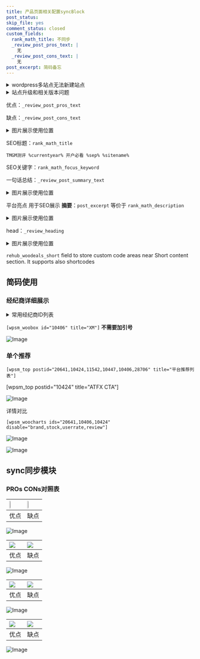 ```yaml
---
title: 产品页面相关配置syncBlock
post_status: 
skip_file: yes
comment_status: closed
custom_fields:
  rank_math_title: 不同步
  _review_post_pros_text: |
    无
  _review_post_cons_text: |
    无
post_excerpt: 简码备忘
---
```

<details><summary>wordpress多站点无法新建站点</summary>

<li>和报错需要清理cookies一样的原因</li>
<li>wp-config.php里面<code>define( 'SUBDOMAIN_INSTALL', false );//子域名安装</code></li>
<li>新建子站点是用<code>define( 'SUBDOMAIN_INSTALL', true);//子域名安装</code> 完成以后，改成<code>false</code></li>
</details>

<details><summary>站点升级和相关版本问题</summary>

<p>wordpress：5.9.9
woocommerce：7.5.1
出现问题的地方：主题选项里面>><strong>Product layout >>compact style</strong></p>
<p>如何出现没有用过的字段 导致无法保存。先导出配置 然后进行修改，后面再次恢复即可。</p>
<p>出现部分字段无法显示时，需要返回默认布局后，对产品进行保存就好了。</p>
<p></p>
</details>

优点：`_review_post_pros_text`

缺点：`_review_post_cons_text`

<details><summary>图片展示使用位置</summary>

<img src="https://prod-files-secure.s3.us-west-2.amazonaws.com/39ed1227-6d7d-4570-be36-9ccd4a2c4241/f51d3d83-55d4-4bdf-9604-f37ec77ab556/Untitled.png?X-Amz-Algorithm=AWS4-HMAC-SHA256&X-Amz-Content-Sha256=UNSIGNED-PAYLOAD&X-Amz-Credential=ASIAZI2LB466QKZHBR6M%2F20250309%2Fus-west-2%2Fs3%2Faws4_request&X-Amz-Date=20250309T165526Z&X-Amz-Expires=3600&X-Amz-Security-Token=IQoJb3JpZ2luX2VjEC0aCXVzLXdlc3QtMiJHMEUCIHEJytOTCRDI1Dub0r4m7qOpO01Np2GTKdIM5AT2cpD4AiEAixJ4q7%2B%2Fkg8dhSdAaVe24JZhpiBgWVe3o8JTakvWTiIq%2FwMIdRAAGgw2Mzc0MjMxODM4MDUiDPJCUdKoAoTFF%2BECoCrcA8mN6NgEMU16juWRwCY1z3p6HPVr9Quz%2Bvm9kfOmPCalpcg8SlKdfhwTyLhAcHnE4ysmP8jK5na2LOdKs8VXtOVyBdGM%2Fzg246xPB%2Fz0E2zL6WiQr0psME4EaQhqdqGF0L0cbaSdG89jeYeWoKWRTZUDE6YLlCpKNpHiJ%2BMoICKs2ySVAHvWWEE0sBZobOQQgk3kmld%2BjtTn%2FUg1BdYXvcezKAfVzxGCX6PYg8XmzswZEAHtiK9dvLa0Ax93ncNHpnapfYG4zjdzyLrH%2FCSvtMjf1Je56oeEB1WARw%2Ba2CJimoqRQDXz2kjhUgalBUOTTgp%2FVrXU0Iu0d%2Fb5qWwbx2bbuNkYMG2HMBU6gAo2nt%2FhU4yNY73lkWjVYFwCvn%2BzF%2Bisw8dCA0HDFzxvC1ig8kfJKAn3UE72PRV4KZQ5t%2BFOJPxEFwta3DOI0wrIPrGw1C5XKskAElxsncsVziYIHHYZ3ZCNfMdyTnJR8kK6k%2F6QftkPlAKXD9v9f%2B2JvvPzJd%2BlGkI7vm5jcHKjXNM2Q%2FwR%2Fa3pa48s4CQmHIdxycGTu6x%2FhH4jXX3K3ICF5HOK3okn16ZRkpLKInkWpfu4tkPb7Nrhb0YDeP%2F%2FiPaX1o25PIRm0mSCcVyt9YNqMMSOtr4GOqUBErXV7ZlR9uiTiYQX%2B7pvivp0LgKAL0Em23tkvMB20ZioI5t2VvYZApMp%2FthH8op1i8G7jksP%2BfZFIDXYNOELLT8lDZasvCZgmu54yXLI8GWf%2BtM1lLp2%2FyAKEaqa%2Bp%2F7Xh4594utP8RBANCsNTw5JE9bppGnTiYgKZVSxfnWPfz9dqTIOo7PV18Q6pdpgGSkuFgDZH%2BPoaZu4ECL5Bd8as5MOwXg&X-Amz-Signature=e22d29b506fbace330e46b5254384bbab1f7964e7396ead1ede7ad784e5cb157&X-Amz-SignedHeaders=host&x-id=GetObject" alt="Image">
</details>

SEO标题：`rank_math_title`

`TMGM测评 %currentyear% 开户必看 %sep% %sitename%`

SEO关键字：`rank_math_focus_keyword`

一句话总结：`_review_post_summary_text`

<details><summary>图片展示使用位置</summary>

<img src="https://prod-files-secure.s3.us-west-2.amazonaws.com/39ed1227-6d7d-4570-be36-9ccd4a2c4241/4b96a922-296c-4f4e-8630-d1c870cbce01/Untitled.png?X-Amz-Algorithm=AWS4-HMAC-SHA256&X-Amz-Content-Sha256=UNSIGNED-PAYLOAD&X-Amz-Credential=ASIAZI2LB46654GFG7KD%2F20250309%2Fus-west-2%2Fs3%2Faws4_request&X-Amz-Date=20250309T165527Z&X-Amz-Expires=3600&X-Amz-Security-Token=IQoJb3JpZ2luX2VjECwaCXVzLXdlc3QtMiJHMEUCIBsqPG7CRCds8RRoDqyOOHwIpLM7QRWzj9hSWN7IKk4dAiEAlMEoiMe5qH3Kiv2vUtmiuizX0rcgkh708wGj7sQG%2F%2F4q%2FwMIdRAAGgw2Mzc0MjMxODM4MDUiDCloU7QKn5P5P4Oq5SrcA1itJ1%2BPiLh%2FqwYvQurWjvS6DWpKFB4X485uiHFR%2BtKCnIsvdtcqu3Z4klMYcFTBiRRrzQAXjbnulFq22CDHur%2BxGBbac%2F%2B%2Fr1vdPgDfMJiKOv1zmvuTn71SeEHhRMLqpqEXWSvFk9sUgbaOJB9xCD1QQC6ym2OmwdcYeaufbBHJoPRSCJ5zuyPxhW2%2FX2g%2FUyVkGzSyBZdSc0909VXyln429FqtBAkRLEUQAGcRebiiv2vnIAtZE250VTgUpwiKlCEZDsM%2FRyWZpYXNDw6TUrGWKRSK1TH8tFCmX0W2dNaK%2F5ZHL8bp7ssD%2BYtMXSiK0Fk8Y80NnPRTbfGnKimU7avh4k9z1hV%2BQh%2F3jvGU9MoLyEVv0GEcz8aTJGEUEl4jVkzutu8SptZCnYQjRKb55apVBKwCkNvwJVPaHX6wtSY7%2FbMtkjjpowtBonNXZVHfZWPpM6FM%2FtiHcgOMWhL9MONVkw%2FL8hFvX5CFus6QA9LFTRAdiU3XWZ2oCqo%2Fv%2Fn98Z6m46vstxzmzu4KVvrZe5APGapCsy8s4LrncTEZelks4ULCfJ5PwYf1GQdIE%2FB0SJrt7OrZg3x9cTpnmUr7EyX6a5PRjZLq1d%2BdrxXeLM84YMBVLD97%2F9WNfZazMPmKtr4GOqUB5enW%2Bw20ulWf9ZAOPamtInXy0x2OYSa%2FVr4NEQO5zpM1gUPtOYahG8A19DKM7AKHj9ykGw1g6jZ%2FuqjiK0wKng4u%2FOAhW3Kv1uVI3Wy5clMr3u7SrHx%2BvmVl1GPUk2gxO%2FaXao5UuK9qYTn699307nPLTjJTG7MT%2BBTvaM4zEUae%2Bi3F%2FIgYxTUNzCWe1j64%2BBo6KCzAuy7rzFG67uGRuIXMvTIL&X-Amz-Signature=46cf5de2d223547d6e5948dc5a852964f190e9595500f80b9d278fee97fafe40&X-Amz-SignedHeaders=host&x-id=GetObject" alt="Image">
</details>

平台亮点 用于SEO展示 **摘要**：`post_excerpt`  等价于 `rank_math_description`

<details><summary>图片展示使用位置</summary>

<img src="https://prod-files-secure.s3.us-west-2.amazonaws.com/39ed1227-6d7d-4570-be36-9ccd4a2c4241/1ee11f63-b60a-4dfe-a7a7-d58ff23b5d88/Untitled.png?X-Amz-Algorithm=AWS4-HMAC-SHA256&X-Amz-Content-Sha256=UNSIGNED-PAYLOAD&X-Amz-Credential=ASIAZI2LB466URMYZ37A%2F20250309%2Fus-west-2%2Fs3%2Faws4_request&X-Amz-Date=20250309T165528Z&X-Amz-Expires=3600&X-Amz-Security-Token=IQoJb3JpZ2luX2VjECwaCXVzLXdlc3QtMiJIMEYCIQDTZrIHg1LdldcmptjaRdHv3qYHw801vP%2FIjb3BYKZLFAIhAPrac7rkQi2FTQaGhzJhMshxKy6O%2Bc6BdK%2FOvJnter0rKv8DCHUQABoMNjM3NDIzMTgzODA1IgzrkIM4pKk%2F2D5rxsoq3AP%2FmEvnCDikTq8LU%2FBCMUUWtEOKGAxUKAMgXDYMXq62ehiqn2doQ%2Fz36u%2FZDcCSmQaRq2%2FOMamQSlHXwAKI8Akv%2BgtdEomaJv8MkVdJFrTxl9jSMbRH0qgv5wOoQUpmZuUEHkoINCrwCYFuwANI2FOwG0w56ZLWRcbRlW%2FiQcJNhmqwvgeiV%2Brq%2FZWTRAvsn2L9zl5YpEC1tk9gVNA3ffs5huSAW%2FOgFSG%2BssuAHCKpHun4JtxJHaEFta1NKCsaktVerycRbEt3kuEh7Y0M6oauuo6IRIyI0YRXx8cfOZPggKluJHK39fSmQtf9brVwCagGAswEEwf5rjt%2FJiyttk%2BPAzbC3BGmFL32djm8o1Rf6TL1Pj9shZZdWeHrICme9j1Qi6dy5EU41ajXAg0etKo%2B%2BJzvwl2ktfsRvqmieFrq2SqqTTu0U%2BVlS7ShfOhSrdM6hLRo1xFlRZVkzIG8lBPxGJxcPIcjl9K1gnMlYwhe6Gx2NME1iknvQmGpB1EJOF20%2B0lI9rtGJOKxIS3CDFmd6T%2F60XtutUnxwoaRj8A0jPWzLCcFdflOcekCsDkTLcvRBtDhbBQKaabmZitlhyUj1kHXFnYunMqMcex1jM6rxzXBs%2F0jJ03U84s1xzD0jLa%2BBjqkAY86NdwR0ND4BPKzE90ns2GST3LvROM9PXF5qv7jfaErHv%2BezIExF%2FizuXBpTrnngPEsQiAOx%2BSg0M4xUwNM%2BqyJuzCZRnOtRQlwJg2waqfXGulATSgv%2B5RKO3%2FrjF0HNdPc5ak2uetjL0SwlVELnqhtoWCNPnxkiNGOOC46W2Uz%2Fqb3PfSnVl5OOTopUuR7o6r6%2FvljGTCglDagZYfAlEUF9I0F&X-Amz-Signature=f3a3fe52115f1528f7c5121c580d393aea1f32b971fdc211bb74e8c075733416&X-Amz-SignedHeaders=host&x-id=GetObject" alt="Image">
<img src="https://prod-files-secure.s3.us-west-2.amazonaws.com/39ed1227-6d7d-4570-be36-9ccd4a2c4241/ad4118b5-78d8-4fbe-801e-3b29b5d99c01/Untitled.png?X-Amz-Algorithm=AWS4-HMAC-SHA256&X-Amz-Content-Sha256=UNSIGNED-PAYLOAD&X-Amz-Credential=ASIAZI2LB466URMYZ37A%2F20250309%2Fus-west-2%2Fs3%2Faws4_request&X-Amz-Date=20250309T165528Z&X-Amz-Expires=3600&X-Amz-Security-Token=IQoJb3JpZ2luX2VjECwaCXVzLXdlc3QtMiJIMEYCIQDTZrIHg1LdldcmptjaRdHv3qYHw801vP%2FIjb3BYKZLFAIhAPrac7rkQi2FTQaGhzJhMshxKy6O%2Bc6BdK%2FOvJnter0rKv8DCHUQABoMNjM3NDIzMTgzODA1IgzrkIM4pKk%2F2D5rxsoq3AP%2FmEvnCDikTq8LU%2FBCMUUWtEOKGAxUKAMgXDYMXq62ehiqn2doQ%2Fz36u%2FZDcCSmQaRq2%2FOMamQSlHXwAKI8Akv%2BgtdEomaJv8MkVdJFrTxl9jSMbRH0qgv5wOoQUpmZuUEHkoINCrwCYFuwANI2FOwG0w56ZLWRcbRlW%2FiQcJNhmqwvgeiV%2Brq%2FZWTRAvsn2L9zl5YpEC1tk9gVNA3ffs5huSAW%2FOgFSG%2BssuAHCKpHun4JtxJHaEFta1NKCsaktVerycRbEt3kuEh7Y0M6oauuo6IRIyI0YRXx8cfOZPggKluJHK39fSmQtf9brVwCagGAswEEwf5rjt%2FJiyttk%2BPAzbC3BGmFL32djm8o1Rf6TL1Pj9shZZdWeHrICme9j1Qi6dy5EU41ajXAg0etKo%2B%2BJzvwl2ktfsRvqmieFrq2SqqTTu0U%2BVlS7ShfOhSrdM6hLRo1xFlRZVkzIG8lBPxGJxcPIcjl9K1gnMlYwhe6Gx2NME1iknvQmGpB1EJOF20%2B0lI9rtGJOKxIS3CDFmd6T%2F60XtutUnxwoaRj8A0jPWzLCcFdflOcekCsDkTLcvRBtDhbBQKaabmZitlhyUj1kHXFnYunMqMcex1jM6rxzXBs%2F0jJ03U84s1xzD0jLa%2BBjqkAY86NdwR0ND4BPKzE90ns2GST3LvROM9PXF5qv7jfaErHv%2BezIExF%2FizuXBpTrnngPEsQiAOx%2BSg0M4xUwNM%2BqyJuzCZRnOtRQlwJg2waqfXGulATSgv%2B5RKO3%2FrjF0HNdPc5ak2uetjL0SwlVELnqhtoWCNPnxkiNGOOC46W2Uz%2Fqb3PfSnVl5OOTopUuR7o6r6%2FvljGTCglDagZYfAlEUF9I0F&X-Amz-Signature=cb0cd0cb3ff0d101bad457f693287d238d748a2c9580106c1dc20a7e413a2a88&X-Amz-SignedHeaders=host&x-id=GetObject" alt="Image">
<img src="https://prod-files-secure.s3.us-west-2.amazonaws.com/39ed1227-6d7d-4570-be36-9ccd4a2c4241/a38cf7c9-a79c-4b64-9e94-13589fe0758b/Untitled.png?X-Amz-Algorithm=AWS4-HMAC-SHA256&X-Amz-Content-Sha256=UNSIGNED-PAYLOAD&X-Amz-Credential=ASIAZI2LB466URMYZ37A%2F20250309%2Fus-west-2%2Fs3%2Faws4_request&X-Amz-Date=20250309T165528Z&X-Amz-Expires=3600&X-Amz-Security-Token=IQoJb3JpZ2luX2VjECwaCXVzLXdlc3QtMiJIMEYCIQDTZrIHg1LdldcmptjaRdHv3qYHw801vP%2FIjb3BYKZLFAIhAPrac7rkQi2FTQaGhzJhMshxKy6O%2Bc6BdK%2FOvJnter0rKv8DCHUQABoMNjM3NDIzMTgzODA1IgzrkIM4pKk%2F2D5rxsoq3AP%2FmEvnCDikTq8LU%2FBCMUUWtEOKGAxUKAMgXDYMXq62ehiqn2doQ%2Fz36u%2FZDcCSmQaRq2%2FOMamQSlHXwAKI8Akv%2BgtdEomaJv8MkVdJFrTxl9jSMbRH0qgv5wOoQUpmZuUEHkoINCrwCYFuwANI2FOwG0w56ZLWRcbRlW%2FiQcJNhmqwvgeiV%2Brq%2FZWTRAvsn2L9zl5YpEC1tk9gVNA3ffs5huSAW%2FOgFSG%2BssuAHCKpHun4JtxJHaEFta1NKCsaktVerycRbEt3kuEh7Y0M6oauuo6IRIyI0YRXx8cfOZPggKluJHK39fSmQtf9brVwCagGAswEEwf5rjt%2FJiyttk%2BPAzbC3BGmFL32djm8o1Rf6TL1Pj9shZZdWeHrICme9j1Qi6dy5EU41ajXAg0etKo%2B%2BJzvwl2ktfsRvqmieFrq2SqqTTu0U%2BVlS7ShfOhSrdM6hLRo1xFlRZVkzIG8lBPxGJxcPIcjl9K1gnMlYwhe6Gx2NME1iknvQmGpB1EJOF20%2B0lI9rtGJOKxIS3CDFmd6T%2F60XtutUnxwoaRj8A0jPWzLCcFdflOcekCsDkTLcvRBtDhbBQKaabmZitlhyUj1kHXFnYunMqMcex1jM6rxzXBs%2F0jJ03U84s1xzD0jLa%2BBjqkAY86NdwR0ND4BPKzE90ns2GST3LvROM9PXF5qv7jfaErHv%2BezIExF%2FizuXBpTrnngPEsQiAOx%2BSg0M4xUwNM%2BqyJuzCZRnOtRQlwJg2waqfXGulATSgv%2B5RKO3%2FrjF0HNdPc5ak2uetjL0SwlVELnqhtoWCNPnxkiNGOOC46W2Uz%2Fqb3PfSnVl5OOTopUuR7o6r6%2FvljGTCglDagZYfAlEUF9I0F&X-Amz-Signature=77f29c34c218333672f01efa8391fb5ab9a0ea64f08f760e64eac85d90e5618c&X-Amz-SignedHeaders=host&x-id=GetObject" alt="Image">
<img src="https://prod-files-secure.s3.us-west-2.amazonaws.com/39ed1227-6d7d-4570-be36-9ccd4a2c4241/7da6fc1e-d2ac-42ae-8c75-cb5749aa18f6/Untitled.png?X-Amz-Algorithm=AWS4-HMAC-SHA256&X-Amz-Content-Sha256=UNSIGNED-PAYLOAD&X-Amz-Credential=ASIAZI2LB466URMYZ37A%2F20250309%2Fus-west-2%2Fs3%2Faws4_request&X-Amz-Date=20250309T165528Z&X-Amz-Expires=3600&X-Amz-Security-Token=IQoJb3JpZ2luX2VjECwaCXVzLXdlc3QtMiJIMEYCIQDTZrIHg1LdldcmptjaRdHv3qYHw801vP%2FIjb3BYKZLFAIhAPrac7rkQi2FTQaGhzJhMshxKy6O%2Bc6BdK%2FOvJnter0rKv8DCHUQABoMNjM3NDIzMTgzODA1IgzrkIM4pKk%2F2D5rxsoq3AP%2FmEvnCDikTq8LU%2FBCMUUWtEOKGAxUKAMgXDYMXq62ehiqn2doQ%2Fz36u%2FZDcCSmQaRq2%2FOMamQSlHXwAKI8Akv%2BgtdEomaJv8MkVdJFrTxl9jSMbRH0qgv5wOoQUpmZuUEHkoINCrwCYFuwANI2FOwG0w56ZLWRcbRlW%2FiQcJNhmqwvgeiV%2Brq%2FZWTRAvsn2L9zl5YpEC1tk9gVNA3ffs5huSAW%2FOgFSG%2BssuAHCKpHun4JtxJHaEFta1NKCsaktVerycRbEt3kuEh7Y0M6oauuo6IRIyI0YRXx8cfOZPggKluJHK39fSmQtf9brVwCagGAswEEwf5rjt%2FJiyttk%2BPAzbC3BGmFL32djm8o1Rf6TL1Pj9shZZdWeHrICme9j1Qi6dy5EU41ajXAg0etKo%2B%2BJzvwl2ktfsRvqmieFrq2SqqTTu0U%2BVlS7ShfOhSrdM6hLRo1xFlRZVkzIG8lBPxGJxcPIcjl9K1gnMlYwhe6Gx2NME1iknvQmGpB1EJOF20%2B0lI9rtGJOKxIS3CDFmd6T%2F60XtutUnxwoaRj8A0jPWzLCcFdflOcekCsDkTLcvRBtDhbBQKaabmZitlhyUj1kHXFnYunMqMcex1jM6rxzXBs%2F0jJ03U84s1xzD0jLa%2BBjqkAY86NdwR0ND4BPKzE90ns2GST3LvROM9PXF5qv7jfaErHv%2BezIExF%2FizuXBpTrnngPEsQiAOx%2BSg0M4xUwNM%2BqyJuzCZRnOtRQlwJg2waqfXGulATSgv%2B5RKO3%2FrjF0HNdPc5ak2uetjL0SwlVELnqhtoWCNPnxkiNGOOC46W2Uz%2Fqb3PfSnVl5OOTopUuR7o6r6%2FvljGTCglDagZYfAlEUF9I0F&X-Amz-Signature=d521e04b14e73b80e0b9c89131b334f2aa9da7bacade798326bdeb3df7c9c4aa&X-Amz-SignedHeaders=host&x-id=GetObject" alt="Image">
<img src="https://prod-files-secure.s3.us-west-2.amazonaws.com/39ed1227-6d7d-4570-be36-9ccd4a2c4241/7e97f40a-eaee-47f5-b2f9-475f96808fa7/Untitled.png?X-Amz-Algorithm=AWS4-HMAC-SHA256&X-Amz-Content-Sha256=UNSIGNED-PAYLOAD&X-Amz-Credential=ASIAZI2LB466URMYZ37A%2F20250309%2Fus-west-2%2Fs3%2Faws4_request&X-Amz-Date=20250309T165528Z&X-Amz-Expires=3600&X-Amz-Security-Token=IQoJb3JpZ2luX2VjECwaCXVzLXdlc3QtMiJIMEYCIQDTZrIHg1LdldcmptjaRdHv3qYHw801vP%2FIjb3BYKZLFAIhAPrac7rkQi2FTQaGhzJhMshxKy6O%2Bc6BdK%2FOvJnter0rKv8DCHUQABoMNjM3NDIzMTgzODA1IgzrkIM4pKk%2F2D5rxsoq3AP%2FmEvnCDikTq8LU%2FBCMUUWtEOKGAxUKAMgXDYMXq62ehiqn2doQ%2Fz36u%2FZDcCSmQaRq2%2FOMamQSlHXwAKI8Akv%2BgtdEomaJv8MkVdJFrTxl9jSMbRH0qgv5wOoQUpmZuUEHkoINCrwCYFuwANI2FOwG0w56ZLWRcbRlW%2FiQcJNhmqwvgeiV%2Brq%2FZWTRAvsn2L9zl5YpEC1tk9gVNA3ffs5huSAW%2FOgFSG%2BssuAHCKpHun4JtxJHaEFta1NKCsaktVerycRbEt3kuEh7Y0M6oauuo6IRIyI0YRXx8cfOZPggKluJHK39fSmQtf9brVwCagGAswEEwf5rjt%2FJiyttk%2BPAzbC3BGmFL32djm8o1Rf6TL1Pj9shZZdWeHrICme9j1Qi6dy5EU41ajXAg0etKo%2B%2BJzvwl2ktfsRvqmieFrq2SqqTTu0U%2BVlS7ShfOhSrdM6hLRo1xFlRZVkzIG8lBPxGJxcPIcjl9K1gnMlYwhe6Gx2NME1iknvQmGpB1EJOF20%2B0lI9rtGJOKxIS3CDFmd6T%2F60XtutUnxwoaRj8A0jPWzLCcFdflOcekCsDkTLcvRBtDhbBQKaabmZitlhyUj1kHXFnYunMqMcex1jM6rxzXBs%2F0jJ03U84s1xzD0jLa%2BBjqkAY86NdwR0ND4BPKzE90ns2GST3LvROM9PXF5qv7jfaErHv%2BezIExF%2FizuXBpTrnngPEsQiAOx%2BSg0M4xUwNM%2BqyJuzCZRnOtRQlwJg2waqfXGulATSgv%2B5RKO3%2FrjF0HNdPc5ak2uetjL0SwlVELnqhtoWCNPnxkiNGOOC46W2Uz%2Fqb3PfSnVl5OOTopUuR7o6r6%2FvljGTCglDagZYfAlEUF9I0F&X-Amz-Signature=25dc89d0bdb6ec0469195b565522696bd6f05396d744b1ae90caf1015b2af1d5&X-Amz-SignedHeaders=host&x-id=GetObject" alt="Image">
</details>

head：`_review_heading`

<details><summary>图片展示使用位置</summary>

<img src="https://prod-files-secure.s3.us-west-2.amazonaws.com/39ed1227-6d7d-4570-be36-9ccd4a2c4241/3a4650ad-9887-415c-889a-edd51fa54f27/Untitled.png?X-Amz-Algorithm=AWS4-HMAC-SHA256&X-Amz-Content-Sha256=UNSIGNED-PAYLOAD&X-Amz-Credential=ASIAZI2LB4662HCNQE7B%2F20250309%2Fus-west-2%2Fs3%2Faws4_request&X-Amz-Date=20250309T165529Z&X-Amz-Expires=3600&X-Amz-Security-Token=IQoJb3JpZ2luX2VjECwaCXVzLXdlc3QtMiJHMEUCIHPFXmQC6B5X05SgNm9pBHk8A6%2FcGPv3QqBMMRGw8pRjAiEAjdE3LxUKqeEnzsv%2BnoHt31eRCuUUy4r8%2B8MicQJBv8Uq%2FwMIdRAAGgw2Mzc0MjMxODM4MDUiDF3FbNGXSRcUxj%2Fg4SrcAzecjblSn4EsjqrPq9ACdLxBa%2BZMRQfkE4kkVaN0g%2BkW2cj4DUOaH8VJmDa21pWMW5OV4Tb34bW2WcZnkpm54Y8JRZdblbvB0WHSH%2F3YsGSLoPHHN%2BBJcQQ0r4iYBea6fmc3ZpK5ZlHMFwVfe7ULeBmUDUA5YTch0DivnNIsH7xWQ%2FrfgMH92QjDEK%2BxVnW%2FsbLzWNEMK6IVr1uI6oaFSesRrovKje9CZeOC7DilYGyGmZ3jYvZSBNUkFGATFV4%2FYnQOCJiu8yZcrPXIOWcaESsu6U67gNAWD7Uio1QC6CMNY58O0KcPnjrF1lP7KkE1QPLJ9ZoDXp1IX7tEsFMQM%2B%2BC5CJcR97lQjX8uwY2JhYY2mIRlZGyFwumZ6aQIuCBkbQkyiYkcUu4%2FdEb9e%2BgNIncDPyvQKRFvrV0KQiKrtMXY1zOh9dnKemxX6a4jJhcQuPrJf0yP2c%2Ft5Lghu7WP1HK9E1QbNIG7NVv52dEergMikBtKgsm%2FN3SNKioCXLdU%2Fvn7NPRfn%2BDI2gMNI0ybhXyGHYWuEtlRoEOEtpnUYE47RSzDwiWzi267iSwT7PzkmkLYY0ogMoXtyoym146KND48xXkXcnZ0o7DqToI7npAXYWXJQXOPIuGQ6ZxMJiLtr4GOqUBgMsMKwIGIZ%2Bg0JWAAiGOPEHKdoOck3GncnaxgY%2BOBFI9CKKwnh05FiLaflRBDNs%2Fv%2BDd%2BRcb48lu4trKxKy7rCRJptygsm8Rp5dyIGjAV7kDcy4B3lrtqBraodWMpWUF46sUXWtlmR4jlPMQrDFvt7p158MVWVxmKvSpIFpb%2B7AaVBpKvKVe90kQq8i1AFRNbSvMbZnHrFF24j3frr%2F9S3lwrrvE&X-Amz-Signature=0715d8da1a176aa2d9269ce1e66b8153047c9b66c78b4deede7e01af7487a3e1&X-Amz-SignedHeaders=host&x-id=GetObject" alt="Image">
</details>

`rehub_woodeals_short`	field to store custom code areas near Short content section. It supports also shortcodes



## 简码使用

### 经纪商详细展示

<details><summary>常用经纪商ID列表</summary>

<pre><code class="php">嘉盛 ===> 20641  [wpsm_woobox id="20641" title="嘉盛"]
易信easymarkets ===> 11542  [wpsm_woobox id="11542" title="易信easymarkets"]
ATFX外汇 ===> 10424  [wpsm_woobox id="10424" title="ATFX"]
XM ===> 10406  [wpsm_woobox id="10406" title="XM"]
TMGM ===> 29622  [wpsm_woobox id="29622" title="TMGM"]
HYCM ===> 10447  [wpsm_woobox id="10447" title="HYCM"]
fpmarkets澳福外汇 ===> 20639  [wpsm_woobox id="20639" title="fpmarkets澳福外汇"]</code></pre>
</details>

`[wpsm_woobox id="10406" title="XM"]` **不需要加引号**

![Image](https://prod-files-secure.s3.us-west-2.amazonaws.com/39ed1227-6d7d-4570-be36-9ccd4a2c4241/4f898f9d-0fa7-4e43-acd3-ac6bc7be575a/Untitled.png?X-Amz-Algorithm=AWS4-HMAC-SHA256&X-Amz-Content-Sha256=UNSIGNED-PAYLOAD&X-Amz-Credential=ASIAZI2LB466YEOXA7OJ%2F20250309%2Fus-west-2%2Fs3%2Faws4_request&X-Amz-Date=20250309T165525Z&X-Amz-Expires=3600&X-Amz-Security-Token=IQoJb3JpZ2luX2VjECwaCXVzLXdlc3QtMiJGMEQCIH1U5N5uFxiC0R%2FvdVZTBipcEca9bbU%2B8vrkksDz2z2iAiAwNAaUetcnm2GvaacSQxcQgTdl6YsvkH8XCjgGjvOC1yr%2FAwh1EAAaDDYzNzQyMzE4MzgwNSIMQGdq%2FgHfc9dCoWJTKtwD6y1m9FAG85OyjjDDi14OyUUi0fP8mOaIVET1xFwRuVvXR%2BE929BP3aOOXiipM63zHLZva7Ly4ANNdONNyYIfKOEqkpAxgAei7IV9%2BVozFdHSPy8qG%2FWw0aTZyLHRc6PSUhKHjToCZ96bEpkJqda0IfhUzO9lw9yGrjsiD0rDgxMJVbjPsu7kWhIpqgSKr8JisBIr9yicAgqPdM9GnS8ARqjrk3RVES1OueIlx3YVsn6tsL0MC6%2B3uCQ4CvMmPIYMNb9kzUX1%2FM8o%2BuozQ2yW11wG1NseqvjgL7gJpXGeRPpy6wJzsBcec5RQYY1BZbhG78Ckf83Mnoemm%2BzdphIU6uKwrbn8sNydqIF0A1masBSRLLybkpaE5KA53YmX3iq9ErFMinbJuPiUAVDabuwdP3EQUb8BI7EmmY4liuCRfpS309CfDAVccREDElbMhFFtOaYDJAmBRPQTGGsV99tpV5c79Vy6O9wpPG3SL8uF0TPtkpifJdG%2F5xYUL3jhSt7JCknYTYNGAM1TpEHY3kPOY84HOn1um1ONLqehYRgjS5JF0bdJgtVJS%2BFvn1rbqngMDy178vmFS8zuDMhks2RIUtsPQFiSK8PWyJnBBjQsG9Uy%2FPoPPP8svr3nuRIw5YO2vgY6pgH0j5CgiwxoG5J10dU3h8VYY95X4mR2%2FOgVyeNOKxQ6aer9vXHNyk%2Bv3SOPeD9%2BflPkIi6n%2FvnhclSQOAtJ8eSzuf1f8sacBOSY3OhSSdf7B1w7exHoA%2Fvw6676BDEUP0Kc4CrvUTYz6X7N5QSjQi6UoEzm8G4ux8nFWnFfAZXBJPuZxH1CTuThpdykuRb6f0Lb%2BnaDbpdwRMD3LM%2BAv%2FEacJRvW35A&X-Amz-Signature=415af51f1b7c0419f02bbb7c5139b20d3b855aaa1f4c7b6aef38c96507fe11ad&X-Amz-SignedHeaders=host&x-id=GetObject)

### 单个推荐
`[wpsm_top postid="20641,10424,11542,10447,10406,28706" title="平台推荐列表"]`

[wpsm_top postid="10424" title="ATFX CTA"]

![Image](https://prod-files-secure.s3.us-west-2.amazonaws.com/39ed1227-6d7d-4570-be36-9ccd4a2c4241/5ac620dc-51a8-48b6-b55d-91f47299193c/Untitled.png?X-Amz-Algorithm=AWS4-HMAC-SHA256&X-Amz-Content-Sha256=UNSIGNED-PAYLOAD&X-Amz-Credential=ASIAZI2LB466YEOXA7OJ%2F20250309%2Fus-west-2%2Fs3%2Faws4_request&X-Amz-Date=20250309T165525Z&X-Amz-Expires=3600&X-Amz-Security-Token=IQoJb3JpZ2luX2VjECwaCXVzLXdlc3QtMiJGMEQCIH1U5N5uFxiC0R%2FvdVZTBipcEca9bbU%2B8vrkksDz2z2iAiAwNAaUetcnm2GvaacSQxcQgTdl6YsvkH8XCjgGjvOC1yr%2FAwh1EAAaDDYzNzQyMzE4MzgwNSIMQGdq%2FgHfc9dCoWJTKtwD6y1m9FAG85OyjjDDi14OyUUi0fP8mOaIVET1xFwRuVvXR%2BE929BP3aOOXiipM63zHLZva7Ly4ANNdONNyYIfKOEqkpAxgAei7IV9%2BVozFdHSPy8qG%2FWw0aTZyLHRc6PSUhKHjToCZ96bEpkJqda0IfhUzO9lw9yGrjsiD0rDgxMJVbjPsu7kWhIpqgSKr8JisBIr9yicAgqPdM9GnS8ARqjrk3RVES1OueIlx3YVsn6tsL0MC6%2B3uCQ4CvMmPIYMNb9kzUX1%2FM8o%2BuozQ2yW11wG1NseqvjgL7gJpXGeRPpy6wJzsBcec5RQYY1BZbhG78Ckf83Mnoemm%2BzdphIU6uKwrbn8sNydqIF0A1masBSRLLybkpaE5KA53YmX3iq9ErFMinbJuPiUAVDabuwdP3EQUb8BI7EmmY4liuCRfpS309CfDAVccREDElbMhFFtOaYDJAmBRPQTGGsV99tpV5c79Vy6O9wpPG3SL8uF0TPtkpifJdG%2F5xYUL3jhSt7JCknYTYNGAM1TpEHY3kPOY84HOn1um1ONLqehYRgjS5JF0bdJgtVJS%2BFvn1rbqngMDy178vmFS8zuDMhks2RIUtsPQFiSK8PWyJnBBjQsG9Uy%2FPoPPP8svr3nuRIw5YO2vgY6pgH0j5CgiwxoG5J10dU3h8VYY95X4mR2%2FOgVyeNOKxQ6aer9vXHNyk%2Bv3SOPeD9%2BflPkIi6n%2FvnhclSQOAtJ8eSzuf1f8sacBOSY3OhSSdf7B1w7exHoA%2Fvw6676BDEUP0Kc4CrvUTYz6X7N5QSjQi6UoEzm8G4ux8nFWnFfAZXBJPuZxH1CTuThpdykuRb6f0Lb%2BnaDbpdwRMD3LM%2BAv%2FEacJRvW35A&X-Amz-Signature=f110e1c896195cc057b5b2167ec9d5f64dfb3d185f5df76cf425e9616a290143&X-Amz-SignedHeaders=host&x-id=GetObject)

详情对比

`[wpsm_woocharts ids="20641,10406,10424" disable="brand,stock,userrate,review"]`

![Image](https://prod-files-secure.s3.us-west-2.amazonaws.com/39ed1227-6d7d-4570-be36-9ccd4a2c4241/bf3ba45f-b9f3-4295-8aef-b4a495fd25f4/Untitled.png?X-Amz-Algorithm=AWS4-HMAC-SHA256&X-Amz-Content-Sha256=UNSIGNED-PAYLOAD&X-Amz-Credential=ASIAZI2LB466YEOXA7OJ%2F20250309%2Fus-west-2%2Fs3%2Faws4_request&X-Amz-Date=20250309T165525Z&X-Amz-Expires=3600&X-Amz-Security-Token=IQoJb3JpZ2luX2VjECwaCXVzLXdlc3QtMiJGMEQCIH1U5N5uFxiC0R%2FvdVZTBipcEca9bbU%2B8vrkksDz2z2iAiAwNAaUetcnm2GvaacSQxcQgTdl6YsvkH8XCjgGjvOC1yr%2FAwh1EAAaDDYzNzQyMzE4MzgwNSIMQGdq%2FgHfc9dCoWJTKtwD6y1m9FAG85OyjjDDi14OyUUi0fP8mOaIVET1xFwRuVvXR%2BE929BP3aOOXiipM63zHLZva7Ly4ANNdONNyYIfKOEqkpAxgAei7IV9%2BVozFdHSPy8qG%2FWw0aTZyLHRc6PSUhKHjToCZ96bEpkJqda0IfhUzO9lw9yGrjsiD0rDgxMJVbjPsu7kWhIpqgSKr8JisBIr9yicAgqPdM9GnS8ARqjrk3RVES1OueIlx3YVsn6tsL0MC6%2B3uCQ4CvMmPIYMNb9kzUX1%2FM8o%2BuozQ2yW11wG1NseqvjgL7gJpXGeRPpy6wJzsBcec5RQYY1BZbhG78Ckf83Mnoemm%2BzdphIU6uKwrbn8sNydqIF0A1masBSRLLybkpaE5KA53YmX3iq9ErFMinbJuPiUAVDabuwdP3EQUb8BI7EmmY4liuCRfpS309CfDAVccREDElbMhFFtOaYDJAmBRPQTGGsV99tpV5c79Vy6O9wpPG3SL8uF0TPtkpifJdG%2F5xYUL3jhSt7JCknYTYNGAM1TpEHY3kPOY84HOn1um1ONLqehYRgjS5JF0bdJgtVJS%2BFvn1rbqngMDy178vmFS8zuDMhks2RIUtsPQFiSK8PWyJnBBjQsG9Uy%2FPoPPP8svr3nuRIw5YO2vgY6pgH0j5CgiwxoG5J10dU3h8VYY95X4mR2%2FOgVyeNOKxQ6aer9vXHNyk%2Bv3SOPeD9%2BflPkIi6n%2FvnhclSQOAtJ8eSzuf1f8sacBOSY3OhSSdf7B1w7exHoA%2Fvw6676BDEUP0Kc4CrvUTYz6X7N5QSjQi6UoEzm8G4ux8nFWnFfAZXBJPuZxH1CTuThpdykuRb6f0Lb%2BnaDbpdwRMD3LM%2BAv%2FEacJRvW35A&X-Amz-Signature=f4b95d0d377ca470485b4de8eee7cab68dad6d4ef4c54c5bd722b76bb5467391&X-Amz-SignedHeaders=host&x-id=GetObject)

![Image](https://prod-files-secure.s3.us-west-2.amazonaws.com/39ed1227-6d7d-4570-be36-9ccd4a2c4241/30bc56ef-f383-4b48-9768-2ebc9e436ec0/Untitled.png?X-Amz-Algorithm=AWS4-HMAC-SHA256&X-Amz-Content-Sha256=UNSIGNED-PAYLOAD&X-Amz-Credential=ASIAZI2LB466YEOXA7OJ%2F20250309%2Fus-west-2%2Fs3%2Faws4_request&X-Amz-Date=20250309T165525Z&X-Amz-Expires=3600&X-Amz-Security-Token=IQoJb3JpZ2luX2VjECwaCXVzLXdlc3QtMiJGMEQCIH1U5N5uFxiC0R%2FvdVZTBipcEca9bbU%2B8vrkksDz2z2iAiAwNAaUetcnm2GvaacSQxcQgTdl6YsvkH8XCjgGjvOC1yr%2FAwh1EAAaDDYzNzQyMzE4MzgwNSIMQGdq%2FgHfc9dCoWJTKtwD6y1m9FAG85OyjjDDi14OyUUi0fP8mOaIVET1xFwRuVvXR%2BE929BP3aOOXiipM63zHLZva7Ly4ANNdONNyYIfKOEqkpAxgAei7IV9%2BVozFdHSPy8qG%2FWw0aTZyLHRc6PSUhKHjToCZ96bEpkJqda0IfhUzO9lw9yGrjsiD0rDgxMJVbjPsu7kWhIpqgSKr8JisBIr9yicAgqPdM9GnS8ARqjrk3RVES1OueIlx3YVsn6tsL0MC6%2B3uCQ4CvMmPIYMNb9kzUX1%2FM8o%2BuozQ2yW11wG1NseqvjgL7gJpXGeRPpy6wJzsBcec5RQYY1BZbhG78Ckf83Mnoemm%2BzdphIU6uKwrbn8sNydqIF0A1masBSRLLybkpaE5KA53YmX3iq9ErFMinbJuPiUAVDabuwdP3EQUb8BI7EmmY4liuCRfpS309CfDAVccREDElbMhFFtOaYDJAmBRPQTGGsV99tpV5c79Vy6O9wpPG3SL8uF0TPtkpifJdG%2F5xYUL3jhSt7JCknYTYNGAM1TpEHY3kPOY84HOn1um1ONLqehYRgjS5JF0bdJgtVJS%2BFvn1rbqngMDy178vmFS8zuDMhks2RIUtsPQFiSK8PWyJnBBjQsG9Uy%2FPoPPP8svr3nuRIw5YO2vgY6pgH0j5CgiwxoG5J10dU3h8VYY95X4mR2%2FOgVyeNOKxQ6aer9vXHNyk%2Bv3SOPeD9%2BflPkIi6n%2FvnhclSQOAtJ8eSzuf1f8sacBOSY3OhSSdf7B1w7exHoA%2Fvw6676BDEUP0Kc4CrvUTYz6X7N5QSjQi6UoEzm8G4ux8nFWnFfAZXBJPuZxH1CTuThpdykuRb6f0Lb%2BnaDbpdwRMD3LM%2BAv%2FEacJRvW35A&X-Amz-Signature=78f3b4252cc2c49fcd02168b2fe7f78b4b900f2ee08d5f5ca885b9657e127c94&X-Amz-SignedHeaders=host&x-id=GetObject)

## sync同步模块

### PROs CONs对照表

| <img src="https://cdn.ifttt.fun/gh/jarlin8/OSS@main/icons/customize/pros.svg" height="auto" width="37.3%"> | <img src="https://cdn.ifttt.fun/gh/jarlin8/OSS@main/icons/customize/cons.svg" height="auto" width="28.8%"> |
| :--- | :--- |
| 优点 | 缺点 |

![Image](https://prod-files-secure.s3.us-west-2.amazonaws.com/39ed1227-6d7d-4570-be36-9ccd4a2c4241/8742b755-dfb5-4004-9a5f-d6e561664bd8/Untitled.png?X-Amz-Algorithm=AWS4-HMAC-SHA256&X-Amz-Content-Sha256=UNSIGNED-PAYLOAD&X-Amz-Credential=ASIAZI2LB466YEOXA7OJ%2F20250309%2Fus-west-2%2Fs3%2Faws4_request&X-Amz-Date=20250309T165525Z&X-Amz-Expires=3600&X-Amz-Security-Token=IQoJb3JpZ2luX2VjECwaCXVzLXdlc3QtMiJGMEQCIH1U5N5uFxiC0R%2FvdVZTBipcEca9bbU%2B8vrkksDz2z2iAiAwNAaUetcnm2GvaacSQxcQgTdl6YsvkH8XCjgGjvOC1yr%2FAwh1EAAaDDYzNzQyMzE4MzgwNSIMQGdq%2FgHfc9dCoWJTKtwD6y1m9FAG85OyjjDDi14OyUUi0fP8mOaIVET1xFwRuVvXR%2BE929BP3aOOXiipM63zHLZva7Ly4ANNdONNyYIfKOEqkpAxgAei7IV9%2BVozFdHSPy8qG%2FWw0aTZyLHRc6PSUhKHjToCZ96bEpkJqda0IfhUzO9lw9yGrjsiD0rDgxMJVbjPsu7kWhIpqgSKr8JisBIr9yicAgqPdM9GnS8ARqjrk3RVES1OueIlx3YVsn6tsL0MC6%2B3uCQ4CvMmPIYMNb9kzUX1%2FM8o%2BuozQ2yW11wG1NseqvjgL7gJpXGeRPpy6wJzsBcec5RQYY1BZbhG78Ckf83Mnoemm%2BzdphIU6uKwrbn8sNydqIF0A1masBSRLLybkpaE5KA53YmX3iq9ErFMinbJuPiUAVDabuwdP3EQUb8BI7EmmY4liuCRfpS309CfDAVccREDElbMhFFtOaYDJAmBRPQTGGsV99tpV5c79Vy6O9wpPG3SL8uF0TPtkpifJdG%2F5xYUL3jhSt7JCknYTYNGAM1TpEHY3kPOY84HOn1um1ONLqehYRgjS5JF0bdJgtVJS%2BFvn1rbqngMDy178vmFS8zuDMhks2RIUtsPQFiSK8PWyJnBBjQsG9Uy%2FPoPPP8svr3nuRIw5YO2vgY6pgH0j5CgiwxoG5J10dU3h8VYY95X4mR2%2FOgVyeNOKxQ6aer9vXHNyk%2Bv3SOPeD9%2BflPkIi6n%2FvnhclSQOAtJ8eSzuf1f8sacBOSY3OhSSdf7B1w7exHoA%2Fvw6676BDEUP0Kc4CrvUTYz6X7N5QSjQi6UoEzm8G4ux8nFWnFfAZXBJPuZxH1CTuThpdykuRb6f0Lb%2BnaDbpdwRMD3LM%2BAv%2FEacJRvW35A&X-Amz-Signature=0b688a46e8dbcd60f3f76e073a9cc73f23cf283cf8c70c375e47e095b695e98e&X-Amz-SignedHeaders=host&x-id=GetObject)

| <img src="https://cdn.ifttt.fun/gh/jarlin8/OSS@main/icons/customize/pros1.svg" height="auto"> | <img src="https://cdn.ifttt.fun/gh/jarlin8/OSS@main/icons/customize/cons1.svg" height="auto"> |
| :--- | :--- |
| 优点 | 缺点 |

![Image](https://prod-files-secure.s3.us-west-2.amazonaws.com/39ed1227-6d7d-4570-be36-9ccd4a2c4241/806358f8-c9c4-4e17-bb35-c6c76a5397a5/Untitled.png?X-Amz-Algorithm=AWS4-HMAC-SHA256&X-Amz-Content-Sha256=UNSIGNED-PAYLOAD&X-Amz-Credential=ASIAZI2LB466YEOXA7OJ%2F20250309%2Fus-west-2%2Fs3%2Faws4_request&X-Amz-Date=20250309T165525Z&X-Amz-Expires=3600&X-Amz-Security-Token=IQoJb3JpZ2luX2VjECwaCXVzLXdlc3QtMiJGMEQCIH1U5N5uFxiC0R%2FvdVZTBipcEca9bbU%2B8vrkksDz2z2iAiAwNAaUetcnm2GvaacSQxcQgTdl6YsvkH8XCjgGjvOC1yr%2FAwh1EAAaDDYzNzQyMzE4MzgwNSIMQGdq%2FgHfc9dCoWJTKtwD6y1m9FAG85OyjjDDi14OyUUi0fP8mOaIVET1xFwRuVvXR%2BE929BP3aOOXiipM63zHLZva7Ly4ANNdONNyYIfKOEqkpAxgAei7IV9%2BVozFdHSPy8qG%2FWw0aTZyLHRc6PSUhKHjToCZ96bEpkJqda0IfhUzO9lw9yGrjsiD0rDgxMJVbjPsu7kWhIpqgSKr8JisBIr9yicAgqPdM9GnS8ARqjrk3RVES1OueIlx3YVsn6tsL0MC6%2B3uCQ4CvMmPIYMNb9kzUX1%2FM8o%2BuozQ2yW11wG1NseqvjgL7gJpXGeRPpy6wJzsBcec5RQYY1BZbhG78Ckf83Mnoemm%2BzdphIU6uKwrbn8sNydqIF0A1masBSRLLybkpaE5KA53YmX3iq9ErFMinbJuPiUAVDabuwdP3EQUb8BI7EmmY4liuCRfpS309CfDAVccREDElbMhFFtOaYDJAmBRPQTGGsV99tpV5c79Vy6O9wpPG3SL8uF0TPtkpifJdG%2F5xYUL3jhSt7JCknYTYNGAM1TpEHY3kPOY84HOn1um1ONLqehYRgjS5JF0bdJgtVJS%2BFvn1rbqngMDy178vmFS8zuDMhks2RIUtsPQFiSK8PWyJnBBjQsG9Uy%2FPoPPP8svr3nuRIw5YO2vgY6pgH0j5CgiwxoG5J10dU3h8VYY95X4mR2%2FOgVyeNOKxQ6aer9vXHNyk%2Bv3SOPeD9%2BflPkIi6n%2FvnhclSQOAtJ8eSzuf1f8sacBOSY3OhSSdf7B1w7exHoA%2Fvw6676BDEUP0Kc4CrvUTYz6X7N5QSjQi6UoEzm8G4ux8nFWnFfAZXBJPuZxH1CTuThpdykuRb6f0Lb%2BnaDbpdwRMD3LM%2BAv%2FEacJRvW35A&X-Amz-Signature=cc9f60314ebf78e7e6ad68a9b9ed9fc9c4c1bf545ac2ce7fe15bad227d8daa44&X-Amz-SignedHeaders=host&x-id=GetObject)

| <img src="https://cdn.ifttt.fun/gh/jarlin8/OSS@main/icons/customize/pros2.svg" height="auto"> | <img src="https://cdn.ifttt.fun/gh/jarlin8/OSS@main/icons/customize/cons2.svg" height="auto"> |
| :--- | :--- |
| 优点 | 缺点 |

![Image](https://prod-files-secure.s3.us-west-2.amazonaws.com/39ed1227-6d7d-4570-be36-9ccd4a2c4241/a9245ec9-70dd-4005-b534-0d54315fc5f3/Untitled.png?X-Amz-Algorithm=AWS4-HMAC-SHA256&X-Amz-Content-Sha256=UNSIGNED-PAYLOAD&X-Amz-Credential=ASIAZI2LB466YEOXA7OJ%2F20250309%2Fus-west-2%2Fs3%2Faws4_request&X-Amz-Date=20250309T165525Z&X-Amz-Expires=3600&X-Amz-Security-Token=IQoJb3JpZ2luX2VjECwaCXVzLXdlc3QtMiJGMEQCIH1U5N5uFxiC0R%2FvdVZTBipcEca9bbU%2B8vrkksDz2z2iAiAwNAaUetcnm2GvaacSQxcQgTdl6YsvkH8XCjgGjvOC1yr%2FAwh1EAAaDDYzNzQyMzE4MzgwNSIMQGdq%2FgHfc9dCoWJTKtwD6y1m9FAG85OyjjDDi14OyUUi0fP8mOaIVET1xFwRuVvXR%2BE929BP3aOOXiipM63zHLZva7Ly4ANNdONNyYIfKOEqkpAxgAei7IV9%2BVozFdHSPy8qG%2FWw0aTZyLHRc6PSUhKHjToCZ96bEpkJqda0IfhUzO9lw9yGrjsiD0rDgxMJVbjPsu7kWhIpqgSKr8JisBIr9yicAgqPdM9GnS8ARqjrk3RVES1OueIlx3YVsn6tsL0MC6%2B3uCQ4CvMmPIYMNb9kzUX1%2FM8o%2BuozQ2yW11wG1NseqvjgL7gJpXGeRPpy6wJzsBcec5RQYY1BZbhG78Ckf83Mnoemm%2BzdphIU6uKwrbn8sNydqIF0A1masBSRLLybkpaE5KA53YmX3iq9ErFMinbJuPiUAVDabuwdP3EQUb8BI7EmmY4liuCRfpS309CfDAVccREDElbMhFFtOaYDJAmBRPQTGGsV99tpV5c79Vy6O9wpPG3SL8uF0TPtkpifJdG%2F5xYUL3jhSt7JCknYTYNGAM1TpEHY3kPOY84HOn1um1ONLqehYRgjS5JF0bdJgtVJS%2BFvn1rbqngMDy178vmFS8zuDMhks2RIUtsPQFiSK8PWyJnBBjQsG9Uy%2FPoPPP8svr3nuRIw5YO2vgY6pgH0j5CgiwxoG5J10dU3h8VYY95X4mR2%2FOgVyeNOKxQ6aer9vXHNyk%2Bv3SOPeD9%2BflPkIi6n%2FvnhclSQOAtJ8eSzuf1f8sacBOSY3OhSSdf7B1w7exHoA%2Fvw6676BDEUP0Kc4CrvUTYz6X7N5QSjQi6UoEzm8G4ux8nFWnFfAZXBJPuZxH1CTuThpdykuRb6f0Lb%2BnaDbpdwRMD3LM%2BAv%2FEacJRvW35A&X-Amz-Signature=208befeadd683832413b5030cefd4374ecbff47a3fcc7be96922b2ba29af3eaa&X-Amz-SignedHeaders=host&x-id=GetObject)

| <img src="https://cdn.ifttt.fun/gh/jarlin8/OSS@main/icons/customize/pros3.svg" height="auto"> | <img src="https://cdn.ifttt.fun/gh/jarlin8/OSS@main/icons/customize/cons3.svg" height="auto"> |
| :--- | :--- |
| 优点 | 缺点 |

![Image](https://prod-files-secure.s3.us-west-2.amazonaws.com/39ed1227-6d7d-4570-be36-9ccd4a2c4241/e1e580a2-2e5c-4780-9ff4-19c318fc2284/Untitled.png?X-Amz-Algorithm=AWS4-HMAC-SHA256&X-Amz-Content-Sha256=UNSIGNED-PAYLOAD&X-Amz-Credential=ASIAZI2LB466YEOXA7OJ%2F20250309%2Fus-west-2%2Fs3%2Faws4_request&X-Amz-Date=20250309T165525Z&X-Amz-Expires=3600&X-Amz-Security-Token=IQoJb3JpZ2luX2VjECwaCXVzLXdlc3QtMiJGMEQCIH1U5N5uFxiC0R%2FvdVZTBipcEca9bbU%2B8vrkksDz2z2iAiAwNAaUetcnm2GvaacSQxcQgTdl6YsvkH8XCjgGjvOC1yr%2FAwh1EAAaDDYzNzQyMzE4MzgwNSIMQGdq%2FgHfc9dCoWJTKtwD6y1m9FAG85OyjjDDi14OyUUi0fP8mOaIVET1xFwRuVvXR%2BE929BP3aOOXiipM63zHLZva7Ly4ANNdONNyYIfKOEqkpAxgAei7IV9%2BVozFdHSPy8qG%2FWw0aTZyLHRc6PSUhKHjToCZ96bEpkJqda0IfhUzO9lw9yGrjsiD0rDgxMJVbjPsu7kWhIpqgSKr8JisBIr9yicAgqPdM9GnS8ARqjrk3RVES1OueIlx3YVsn6tsL0MC6%2B3uCQ4CvMmPIYMNb9kzUX1%2FM8o%2BuozQ2yW11wG1NseqvjgL7gJpXGeRPpy6wJzsBcec5RQYY1BZbhG78Ckf83Mnoemm%2BzdphIU6uKwrbn8sNydqIF0A1masBSRLLybkpaE5KA53YmX3iq9ErFMinbJuPiUAVDabuwdP3EQUb8BI7EmmY4liuCRfpS309CfDAVccREDElbMhFFtOaYDJAmBRPQTGGsV99tpV5c79Vy6O9wpPG3SL8uF0TPtkpifJdG%2F5xYUL3jhSt7JCknYTYNGAM1TpEHY3kPOY84HOn1um1ONLqehYRgjS5JF0bdJgtVJS%2BFvn1rbqngMDy178vmFS8zuDMhks2RIUtsPQFiSK8PWyJnBBjQsG9Uy%2FPoPPP8svr3nuRIw5YO2vgY6pgH0j5CgiwxoG5J10dU3h8VYY95X4mR2%2FOgVyeNOKxQ6aer9vXHNyk%2Bv3SOPeD9%2BflPkIi6n%2FvnhclSQOAtJ8eSzuf1f8sacBOSY3OhSSdf7B1w7exHoA%2Fvw6676BDEUP0Kc4CrvUTYz6X7N5QSjQi6UoEzm8G4ux8nFWnFfAZXBJPuZxH1CTuThpdykuRb6f0Lb%2BnaDbpdwRMD3LM%2BAv%2FEacJRvW35A&X-Amz-Signature=74b393502869dbf26007016d119aef4198f0f47e96c640cd8ea1266efd52d653&X-Amz-SignedHeaders=host&x-id=GetObject)